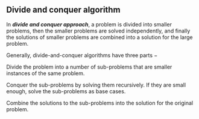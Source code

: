 ## Divide and conquer algorithm

In ***divide and conquer approach***, a problem is divided into smaller problems, then the smaller problems are solved independently, and finally the solutions of smaller problems are combined into a solution for the large problem.

Generally, divide-and-conquer algorithms have three parts −

Divide the problem into a number of sub-problems that are smaller instances of the same problem.

Conquer the sub-problems by solving them recursively. If they are small enough, solve the sub-problems as base cases.

Combine the solutions to the sub-problems into the solution for the original problem.